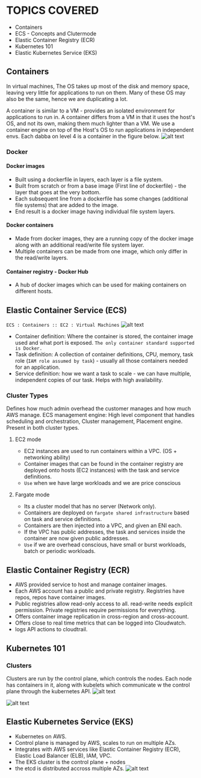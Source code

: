 # TOPICS COVERED
- Containers
- ECS - Concepts and Clutermode
- Elastic Container Registry (ECR)
- Kubernetes 101
- Elastic Kubernetes Service (EKS)

## Containers
In virtual machines, The OS takes up most of the disk and memory space, leaving very little for applications to run on them. Many of these OS may also be the same, hence we are duplicating a lot. 

A container is similar to a VM - provides an isolated environment for applications to run in. A container differs from a VM in that it uses the host's OS, and not its own, making them much lighter than a VM. We use a container engine on top of the Host's OS to run applications in independent envs. Each dabba on level 4 is a container in the figure below. 
![alt text](<Screenshots/Screenshot 2024-06-11 at 5.39.23 PM.png>)

### Docker
#### Docker images
- Built using a dockerfile in layers, each layer is a file system.
- Built from scratch or from a base image (First line of dockerfile) - the layer that goes at the very bottom.
- Each subsequent line from a dockerfile has some changes (additional file systems) that are added to the image. 
- End result is a docker image having individual file system layers. 

#### Docker containers
- Made from docker images, they are a running copy of the docker image along with an additional read/write file system layer.
- Multiple containers can be made from one image, which only differ in the read/write layers.  

#### Container registry - Docker Hub
- A hub of docker images which can be used for making containers on different hosts. 

## Elastic Container Service (ECS)
`ECS : Containers :: EC2 : Virtual Machines`
![alt text](<Screenshots/Screenshot 2024-06-11 at 6.45.45 PM.png>)

- Container definition: Where the container is stored, the container image used and what port is exposed. `The only container standard supported is Docker.`
- Task definition: A collection of container definitions, CPU, memory, task role (`IAM role assumed by task`) - usually all those containers needed for an application. 
- Service definition: how we want a task to scale - we can have multiple, independent copies of our task. Helps with high availability. 


### Cluster Types
Defines how much admin overhead the customer manages and how much AWS manage. 
ECS management engine: High level component that handles scheduling and orchestration, Cluster management, Placement engine. Present in both cluster types. 
1. EC2 mode 
    - EC2 instances are used to run containers within a VPC. (OS + networking ability)
    - Container images that can be found in the container registry are deployed onto hosts (EC2 instances) with the task and service definitions.
    - `Use` when we have large workloads and we are price conscious

2. Fargate mode 
    - Its a cluster model that has no server (Network only).
    - Containers are deployed on `fargate shared infrastructure` based on task and service definitions. 
    - Containers are then injected into a VPC, and given an ENI each. 
    - If the VPC has public addresses, the task and services inside the container are now given public addresses. 
    - `Use` if we are overhead conscious, have small or burst workloads, batch or periodic workloads. 

## Elastic Container Registry (ECR)
- AWS provided service to host and manage container images. 
- Each AWS account has a public and private registry. Registries have repos, repos have container images.
- Public registries allow read-only access to all. read-write needs explicit permission. Private registries require permissions for everything. 
- Offers container image replication in cross-region and cross-account. 
- Offers close to real time metrics that can be logged into Cloudwatch.
- logs API actions to cloudtrail.

## Kubernetes 101
### Clusters
Clusters are run by the control plane, which controls the nodes. Each node has containers in it, along with kubelets which communicate w the control plane through the kubernetes API. 
![alt text](<Screenshots/Screenshot 2024-06-11 at 7.11.15 PM.png>)

![alt text](<Screenshots/Screenshot 2024-06-11 at 7.21.06 PM.png>)

## Elastic Kubernetes Service (EKS)
- Kubernetes on AWS.
- Control plane is managed by AWS, scales to run on multiple AZs. 
- Integrates with AWS services like Elastic Container Registry (ECR), Elastic Load Balancer (ELB), IAM, VPC.
- The EKS cluster is the control plane + nodes
- the etcd is distributed accross multiple AZs. 
![alt text](<Screenshots/Screenshot 2024-06-11 at 7.29.05 PM.png>)
